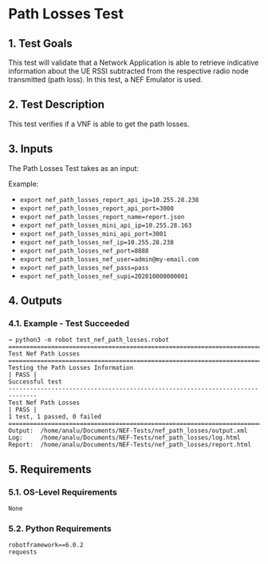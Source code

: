 # Path Losses Test

## 1. Test Goals

This test will validate that a Network Application is able to retrieve indicative information about the UE RSSI subtracted from the respective radio node transmitted (path loss). In this test, a NEF Emulator is used.

## 2. Test Description

This test verifies if a VNF is able to get the path losses.

## 3. Inputs

The Path Losses Test takes as an input:

Example:
- `export nef_path_losses_report_api_ip=10.255.28.238`
- `export nef_path_losses_report_api_port=3000`
- `export nef_path_losses_report_name=report.json`
- `export nef_path_losses_mini_api_ip=10.255.28.163`
- `export nef_path_losses_mini_api_port=3001`
- `export nef_path_losses_nef_ip=10.255.28.238`
- `export nef_path_losses_nef_port=8888`
- `export nef_path_losses_nef_user=admin@my-email.com`
- `export nef_path_losses_nef_pass=pass`
- `export nef_path_losses_nef_supi=202010000000001`

## 4. Outputs

### 4.1. Example - Test Succeeded

``` 
→ python3 -m robot test_nef_path_losses.robot
==============================================================================
Test Nef Path Losses                                                          
==============================================================================
Testing the Path Losses Information                                   | PASS |
Successful test
------------------------------------------------------------------------------
Test Nef Path Losses                                                  | PASS |
1 test, 1 passed, 0 failed
==============================================================================
Output:  /home/analu/Documents/NEF-Tests/nef_path_losses/output.xml
Log:     /home/analu/Documents/NEF-Tests/nef_path_losses/log.html
Report:  /home/analu/Documents/NEF-Tests/nef_path_losses/report.html
```

## 5. Requirements

### 5.1. OS-Level Requirements

`None`

### 5.2. Python Requirements

```
robotframework==6.0.2
requests
```

